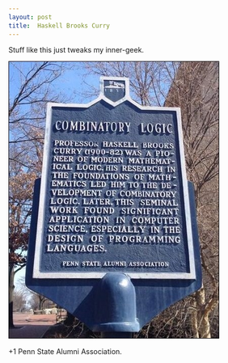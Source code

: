 ```yaml
---
layout: post
title:  Haskell Brooks Curry
---
```

Stuff like this just tweaks my inner-geek.

[![Combinatory Logic - Professor Haskell Brooks Curry (1900-82) was a pioneer of modern mathematical logic. His research in the foundations of mathiematics led him to the development of combinatory logic. Later, this seminal work found significant application in computer science. Especially in the design of programming languages.](/cdn/images/blog/Windows-Live-Writer/1dbdb1355e45_A816/Bisub_sIgAAT3zt_mini_thumb.jpg)](/cdn/images/blog/Windows-Live-Writer/1dbdb1355e45_A816/Bisub_sIgAAT3zt_mini_2.jpg)

+1 Penn State Alumni Association.
